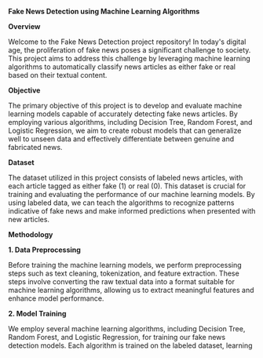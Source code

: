 **Fake News Detection using Machine Learning Algorithms**

**Overview**

Welcome to the Fake News Detection project repository! In today's digital age, the proliferation of fake news poses a significant challenge to society. This project aims to address this challenge by leveraging machine learning algorithms to automatically classify news articles as either fake or real based on their textual content.

**Objective**

The primary objective of this project is to develop and evaluate machine learning models capable of accurately detecting fake news articles. By employing various algorithms, including Decision Tree, Random Forest, and Logistic Regression, we aim to create robust models that can generalize well to unseen data and effectively differentiate between genuine and fabricated news.

**Dataset**

The dataset utilized in this project consists of labeled news articles, with each article tagged as either fake (1) or real (0). This dataset is crucial for training and evaluating the performance of our machine learning models. By using labeled data, we can teach the algorithms to recognize patterns indicative of fake news and make informed predictions when presented with new articles.

**Methodology**

**1. Data Preprocessing**

Before training the machine learning models, we perform preprocessing steps such as text cleaning, tokenization, and feature extraction. These steps involve converting the raw textual data into a format suitable for machine learning algorithms, allowing us to extract meaningful features and enhance model performance.

**2. Model Training**

We employ several machine learning algorithms, including Decision Tree, Random Forest, and Logistic Regression, for training our fake news detection models. Each algorithm is trained on the labeled dataset, learning to distinguish between genuine and fake news articles based on their features.

**3. Model Evaluation**

To assess the performance of our models, we conduct thorough evaluation using appropriate metrics such as accuracy, precision, recall, and F1-score. By analyzing these metrics, we gain insights into the effectiveness of each algorithm in detecting fake news and identify areas for improvement.

**Results and Analysis**

The results of our experiments, including model performance metrics and insights gained from the analysis, are documented in the project's reports and presentations. We provide detailed explanations of the strengths and limitations of each algorithm, along with recommendations for future research and development.

**Usage**

This repository serves as a comprehensive resource for researchers, practitioners, and enthusiasts interested in fake news detection and machine learning. Users can explore the code, datasets, and documentation to gain insights into the methodologies employed and replicate the experiments conducted in this project.

**Contributing**

Contributions to this project are highly encouraged! Whether it's proposing new algorithms, suggesting enhancements to existing models, or sharing insights from your experiments, your contributions can help advance the field of fake news detection. Please refer to the CONTRIBUTING.md file for guidelines on how to contribute.

**Algorithms**
1. Logistic Regression
2. Decision Tree
3. Random Forest

**Libraries**
1. Pandas
2. Numpy
